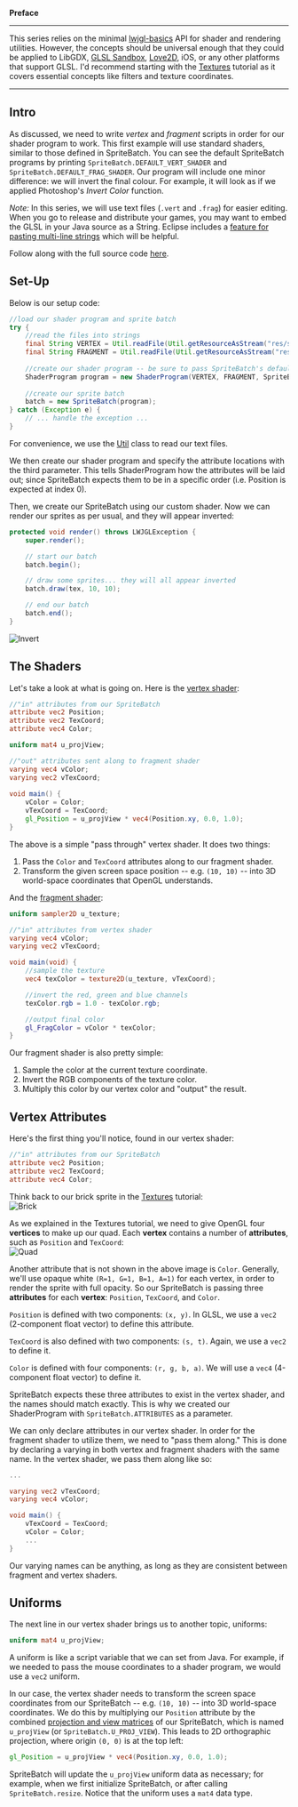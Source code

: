 **Preface**

***

This series relies on the minimal [lwjgl-basics](https://github.com/mattdesl/lwjgl-basics) API for shader and rendering utilities. However, the concepts should be universal enough that they could be applied to LibGDX, [GLSL Sandbox](http://glsl.heroku.com/), [Love2D](https://love2d.org/), iOS, or any other platforms that support GLSL. I'd recommend starting with the [Textures](https://github.com/mattdesl/lwjgl-basics/wiki/Textures) tutorial as it covers essential concepts like filters and texture coordinates. 

***

## Intro

As discussed, we need to write *vertex* and *fragment* scripts in order for our shader program to work. This first example will use standard shaders, similar to those defined in SpriteBatch. You can see the default SpriteBatch programs by printing `SpriteBatch.DEFAULT_VERT_SHADER` and `SpriteBatch.DEFAULT_FRAG_SHADER`. Our program will include one minor difference: we will invert the final colour. For example, it will look as if we applied Photoshop's *Invert Color* function.

*Note:* In this series, we will use text files (`.vert` and `.frag`) for easier editing. When you go to release and distribute your games, you may want to embed the GLSL in your Java source as a String. Eclipse includes a [feature for pasting multi-line strings](http://www.vasanth.in/2009/03/10/eclipse-tip-escape-text-when-pasting/) which will be helpful.

Follow along with the full source code [here](https://github.com/mattdesl/lwjgl-basics/blob/master/test/mdesl/test/shadertut/ShaderLesson1.java).

## Set-Up

Below is our setup code:
```java
//load our shader program and sprite batch
try {
	//read the files into strings
	final String VERTEX = Util.readFile(Util.getResourceAsStream("res/shadertut/lesson1.vert"));
	final String FRAGMENT = Util.readFile(Util.getResourceAsStream("res/shadertut/lesson1.frag"));
	
	//create our shader program -- be sure to pass SpriteBatch's default attributes!
	ShaderProgram program = new ShaderProgram(VERTEX, FRAGMENT, SpriteBatch.ATTRIBUTES);
	
	//create our sprite batch
	batch = new SpriteBatch(program);
} catch (Exception e) { 
	// ... handle the exception ... 
}
```

For convenience, we use the [Util](https://github.com/mattdesl/lwjgl-basics/blob/master/test/mdesl/test/Util.java) class to read our text files.

We then create our shader program and specify the attribute locations with the third parameter. This tells ShaderProgram how the attributes will be laid out; since SpriteBatch expects them to be in a specific order (i.e. Position is expected at index 0). 

Then, we create our SpriteBatch using our custom shader. Now we can render our sprites as per usual, and they will appear inverted:

```java
protected void render() throws LWJGLException {
	super.render();

	// start our batch
	batch.begin();

	// draw some sprites... they will all appear inverted
	batch.draw(tex, 10, 10);

	// end our batch
	batch.end();
}
```

![Invert](http://i.imgur.com/CdA4o.png)


## The Shaders

Let's take a look at what is going on. Here is the [vertex shader](https://github.com/mattdesl/lwjgl-basics/blob/master/test/res/shadertut/lesson1.vert):
```glsl
//"in" attributes from our SpriteBatch
attribute vec2 Position;
attribute vec2 TexCoord;
attribute vec4 Color;

uniform mat4 u_projView;

//"out" attributes sent along to fragment shader
varying vec4 vColor;
varying vec2 vTexCoord;
 
void main() {
	vColor = Color;
	vTexCoord = TexCoord;
	gl_Position = u_projView * vec4(Position.xy, 0.0, 1.0);
}
```

The above is a simple "pass through" vertex shader. It does two things:

1. Pass the `Color` and `TexCoord` attributes along to our fragment shader.
2. Transform the given screen space position -- e.g. `(10, 10)` -- into 3D world-space coordinates that OpenGL understands.

And the [fragment shader](https://github.com/mattdesl/lwjgl-basics/blob/master/test/res/shadertut/lesson1.frag):
```glsl
uniform sampler2D u_texture;

//"in" attributes from vertex shader
varying vec4 vColor;
varying vec2 vTexCoord;

void main(void) {
	//sample the texture
	vec4 texColor = texture2D(u_texture, vTexCoord);

	//invert the red, green and blue channels
	texColor.rgb = 1.0 - texColor.rgb;

	//output final color
	gl_FragColor = vColor * texColor;
}
```

Our fragment shader is also pretty simple:

1. Sample the color at the current texture coordinate. 
2. Invert the RGB components of the texture color.
3. Multiply this color by our vertex color and "output" the result.

## Vertex Attributes

Here's the first thing you'll notice, found in our vertex shader:
```glsl
//"in" attributes from our SpriteBatch
attribute vec2 Position;
attribute vec2 TexCoord;
attribute vec4 Color;
```

Think back to our brick sprite in the [Textures](https://github.com/mattdesl/lwjgl-basics/wiki/Textures) tutorial:  
![Brick](http://i.imgur.com/IGn1g.png)

As we explained in the Textures tutorial, we need to give OpenGL four **vertices** to make up our quad. Each **vertex** contains a number of **attributes**, such as `Position` and `TexCoord`:  
![Quad](http://i.imgur.com/fkzfb.png)

Another attribute that is not shown in the above image is `Color`. Generally, we'll use opaque white `(R=1, G=1, B=1, A=1)` for each vertex, in order to render the sprite with full opacity. So our SpriteBatch is passing three **attributes** for each **vertex**: `Position`, `TexCoord`, and `Color`.

`Position` is defined with two components: `(x, y)`. In GLSL, we use a `vec2` (2-component float vector) to define this attribute. 

`TexCoord` is also defined with two components: `(s, t)`. Again, we use a `vec2` to define it.

`Color` is defined with four components: `(r, g, b, a)`. We will use a `vec4` (4-component float vector) to define it.

SpriteBatch expects these three attributes to exist in the vertex shader, and the names should match exactly. This is why we created our ShaderProgram with `SpriteBatch.ATTRIBUTES` as a parameter.

We can only declare attributes in our vertex shader. In order for the fragment shader to utilize them, we need to "pass them along." This is done by declaring a varying in both vertex and fragment shaders with the same name. In the vertex shader, we pass them along like so:
```glsl
...

varying vec2 vTexCoord;
varying vec4 vColor;

void main() {
    vTexCoord = TexCoord;
    vColor = Color;
    ...
}
```

Our varying names can be anything, as long as they are consistent between fragment and vertex shaders.

## Uniforms

The next line in our vertex shader brings us to another topic, uniforms:
```glsl
uniform mat4 u_projView;
```

A uniform is like a script variable that we can set from Java. For example, if we needed to pass the mouse coordinates to a shader program, we would use a `vec2` uniform. 

In our case, the vertex shader needs to transform the screen space coordinates from our SpriteBatch -- e.g. `(10, 10)` -- into 3D world-space coordinates. We do this by multiplying our `Position` attribute by the combined [projection and view matrices](http://en.wikipedia.org/wiki/Transformation_matrix) of our SpriteBatch, which is named `u_projView` (or `SpriteBatch.U_PROJ_VIEW`). This leads to 2D orthographic projection, where origin `(0, 0)` is at the top left:
```glsl
gl_Position = u_projView * vec4(Position.xy, 0.0, 1.0);
```

SpriteBatch will update the `u_projView` uniform data as necessary; for example, when we first initialize SpriteBatch, or after calling `SpriteBatch.resize`. Notice that the uniform uses a `mat4` data type. 